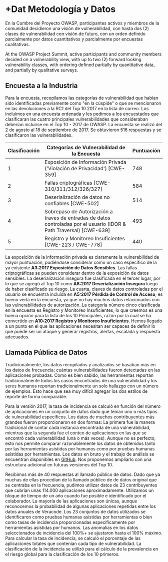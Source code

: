 # +Dat Metodología y Datos

En la Cumbre del Proyecto OWASP, participantes activos y miembros de la comunidad decidieron una visión de vulnerabilidad, con hasta dos (2) clases de vulnerabilidad con visión de futuro, con un orden definido parcialmente por datos cuantitativos y parcialmente por encuestas cualitativas.

At the OWASP Project Summit, active participants and community members decided on a vulnerability view, with up to two (2) forward looking vulnerability classes, with ordering defined partially by quantitative data, and partially by qualitative surveys.
 
## Encuesta a la Industria

Para la encuesta, recopilamos las categorías de vulnerabilidad que habían sido identificadas previamente como "en la cúspide" o que se mencionaron en las devoluciones a la RC1 del Top 10 2017 en la lista de correo. Los incluimos en una encuesta ordenada y les pedimos a los encuestados que clasificaran las cuatro principales vulnerabilidades que consideraban deberían incluirse en el Top 10 - 2017 de OWASP. La encuesta se realizó del 2 de agosto al 18 de septiembre de 2017. Se obtuvieron 516 respuestas y se clasificaron las vulnerabilidades.

| Clasificación | Categorías de Vulnerabilidad de la Encuesta | Puntuación |
| -- | -- | -- |
| 1 | Exposición de Información Privada ('Violación de Privacidad') [CWE-359] | 748 |
| 2 | Fallas criptográficas [CWE-310/311/312/326/327]| 584 |
| 3 | Deserialización de datos no confiables [CWE-502] | 514 |
| 4 | Sobrepaso de Autorización a traves de entradas de datos controladas por el usuario (IDOR & Path Traversal) [CWE-639] | 493 |
| 5 | Registro y Monitoreo Insuficientes [CWE-223 / CWE-778]| 440 |

La exposición de la información privada es claramente la vulnerabilidad de mayor puntuación, pudiéndose considerar como un caso específico de la ya existente **A3:2017 Exposición de Datos Sensibles**. Las fallas criptográficas se pueden considerar dentro de la exposición de datos sensibles. La deserialización insegura fue clasificada en el tercer lugar, por lo que se agregó al Top 10 como **A8:2017 Deserialización Insegura** luego de haber clasificado su riesgo. La cuarta, claves de datos controladas por el usuario se encuentra incluída en **A5:2017 Pérdida de Control de Acceso**; es bueno verla en la encuesta, ya que no hay muchos datos relacionados con las vulnerabilidades de autorización. La categoría número cinco clasificada en la encuesta es Registro y Monitoreo Insuficientes, lo que creemos es una buena opción para la lista de los 10 Principales, razón por la cual se ha convertido en **A10:2017 Registro y Monitoreo Insuficientes**. Hemos llegado a un punto en el que las aplicaciones necesitan ser capaces de definir lo que puede ser un ataque y generar registros, alertas, escalada y respuesta adecuados. 


## Llamada Pública de Datos

Tradicionalmente, los datos recopilados y analizados se basaban más en los datos de frecuencia; cuántas vulnerabilidades fueron detectadas en las aplicaciones probadas. Como es bien sabido, las herramientas reportan tradicionalmente todos los casos encontrados de una vulnerabilidad y los seres humanos reportan tradicionalmente un solo hallazgo con un número de ejemplos. Esto hace que sea muy difícil agregar los dos estilos de reporte de forma comparable.

Para la versión 2017, la tasa de incidencia se calculó en función del número de aplicaciones en un conjunto de datos dado que tenían uno o más tipos de vulnerabilidad específicos. Los datos de muchos contribuyentes más grandes fueron proporcionaron en dos formas: La primera fue la manera tradicional de contar cada instancia encontrada de una vulnerabilidad, mientras que la segunda fue el conteo de aplicaciones en las que se encontró cada vulnerabilidad (una o más veces). Aunque no es perfecto, esto nos permite comparar razonablemente los datos de obtenidos tanto por las herramientas asistidas por humanos como por pruebas humanas asistidas por herramientas. Los datos en bruto y el trabajo de análisis se encuentran disponibles en [GitHub](https://github.com/OWASP/Top10/tree/master/2017/datacall). Nos proponemos ampliarlo con una estructura adicional en futuras versiones del Top 10.

Recibimos más de 40 respuestas al llamado público de datos. Dado que ya muchas de ellas procedían de la llamado público de de datos original que se centraba en la frecuencia, pudimos utilizar datos de 23 contribuyentes que cubrían unas 114.000 aplicaciones aproximadamente. Utilizamos un bloque de tiempo de un año cuando fue posible e identificado por el colaborador. La mayoría de las aplicaciones son únicas, aunque reconocemos la probabilidad de algunas aplicaciones repetidas entre los datos anuales de Veracode. Los 23 conjuntos de datos utilizados se identificaron como pruebas humanas asistidas por herramientas o bien como tasas de incidencia proporcionadas específicamente por herramientas asistidas por humanos. Las anomalías en los datos seleccionados de incidencia del 100%+ se ajustaron hasta el 100% máximo. Para calcular la tasa de incidencia, se calculó el porcentaje de las aplicaciones totales que contenían cada tipo de vulnerabilidad. La clasificación de la incidencia se utilizó para el cálculo de la prevalencia en el riesgo global para la clasificación de los 10 primeros. 
